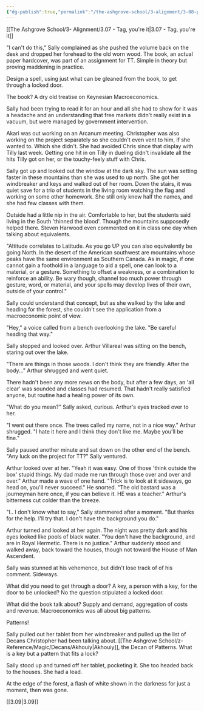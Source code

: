 ```yaml
---
{"dg-publish":true,"permalink":"/the-ashgrove-school/3-alignment/3-08-pushing-forward/"}
---
```


[[The Ashgrove School/3- Alignment/3.07 - Tag, you're it\|3.07 - Tag, you're it]]

"I can't do this," Sally complained as she pushed the volume back on the desk and dropped her forehead to the old worn wood. The book, an actual paper hardcover, was part of an assignment for TT. Simple in theory but proving maddening in practice. 

Design a spell, using just what can be gleaned from the book, to get through a locked door. 

The book? A dry old treatise on Keynesian Macroeconomics.

Sally had been trying to read it for an hour and all she had to show for it was a headache and an understanding that free markets didn't really exist in a vacuum, but were managed by government intervention.

Akari was out working on an Arcanum meeting. Christopher was also working on the project separately so she couldn't even vent to him, if she wanted to. Which she didn't. She had avoided Chris since that display with Tilly last week. Getting one hit in on Tilly in dueling didn't invalidate all the hits Tilly got on her, or the touchy-feely stuff with Chris.

Sally got up and looked out the window at the dark sky. The sun was setting faster in these mountains than she was used to up north. She got her windbreaker and keys and walked out of her room. Down the stairs, it was quiet save for a trio of students in the living room watching the flag and working on some other homework. She still only knew half the names, and she had few classes with them. 

Outside had a little nip in the air. Comfortable to her, but the students said living in the South 'thinned the blood'. Though the mountains supposedly helped there. Steven Harwood even commented on it in class one day when talking about equivalents. 

"Altitude correlates to Latitude. As you go UP you can also equivalently be going North. In the desert of the American southwest are mountains whose peaks have the same environment as Southern Canada. As in magic, if one cannot gain a foothold in a language to aid a spell, one can look to a material, or a gesture. Something to offset a weakness, or a combination to reinforce an ability. Be wary though, channel too much power through gesture, word, or material, and your spells may develop lives of their own, outside of your control."

Sally could understand that concept, but as she walked by the lake and heading for the forest, she couldn't see the application from a macroeconomic point of view. 

"Hey," a voice called from a bench overlooking the lake. "Be careful heading that way."

Sally stopped and looked over. Arthur Villareal was sitting on the bench, staring out over the lake. 

"There are things in those woods. I don't think they are friendly. After the body..." Arthur shrugged and went quiet.

There hadn't been any more news on the body, but after a few days, an 'all clear' was sounded and classes had resumed. That hadn't really satisfied anyone, but routine had a healing power of its own.

"What do you mean?" Sally asked, curious. Arthur's eyes tracked over to her. 

"I went out there once. The trees called my name, not in a nice way." Arthur shrugged. "I hate it here and I think they don't like me. Maybe you'll be fine."

Sally paused another minute and sat down on the other end of the bench. "Any luck on the project for TT?" Sally ventured.

Arthur looked over at her. "Yeah it was easy. One of those 'think outside the box' stupid things. My dad made me run through those over and over and over." Arthur made a wave of one hand. "Trick is to look at it sideways, go head on, you'll never succeed." He snorted. "The old bastard was a journeyman here once, if you can believe it. HE was a teacher." Arthur's bitterness cut colder than the breeze. 

"I.. I don't know what to say," Sally stammered after a moment. "But thanks for the help. I'll try that. I don't have the background you do."

Arthur turned and looked at her again. The night was pretty dark and his eyes looked like pools of black water. "You don't have the background, and are in Royal Hermetic. There is no justice." Arthur suddenly stood and walked away, back toward the houses, though not toward the House of Man Ascendent. 

Sally was stunned at his vehemence, but didn't lose track of of his comment. Sideways. 

What did you need to get through a door? A key, a person with a key, for the door to be unlocked? No the question stipulated a locked door. 

What did the book talk about? Supply and demand, aggregation of costs and revenue. Macroeconomics was all about big patterns. 

Patterns!

Sally pulled out her tablet from her windbreaker and pulled up the list of Decans Christopher had been talking about. [[The Ashgrove School/z-Reference/Magic/Decans/Akhouiy\|Akhouiy]], the Decan of Patterns. What is a key but a pattern that fits a lock? 

Sally stood up and turned off her tablet, pocketing it. She too headed back to the houses. She had a lead. 

At the edge of the forest, a flash of white shown in the darkness for just a moment, then was gone.

[[3.09\|3.09]]